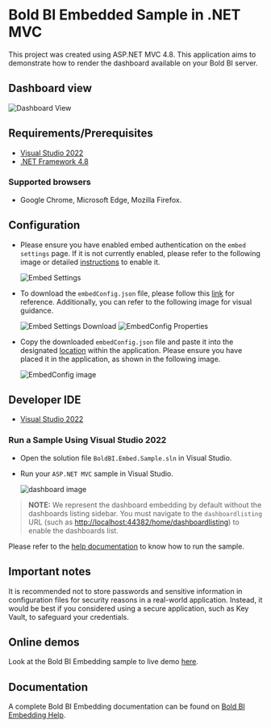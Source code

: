 # Bold BI Embedded Sample in .NET MVC

This project was created using ASP.NET MVC 4.8. This application aims to demonstrate how to render the dashboard available on your Bold BI server.

## Dashboard view

![Dashboard View](https://github.com/boldbi/aspnet-core-sample/assets/91586758/6c641551-ccd1-4a6d-98a0-613ff6601acf)

## Requirements/Prerequisites

* [Visual Studio 2022](https://visualstudio.microsoft.com/downloads/)
* [.NET Framework 4.8](https://dotnet.microsoft.com/en-us/download/dotnet-framework)

### Supported browsers
  
* Google Chrome, Microsoft Edge, Mozilla Firefox.

## Configuration

* Please ensure you have enabled embed authentication on the `embed settings` page. If it is not currently enabled, please refer to the following image or detailed [instructions](https://help.boldbi.com/site-administration/embed-settings/#get-embed-secret-code) to enable it.

    ![Embed Settings](https://github.com/boldbi/aspnet-core-sample/assets/91586758/b3a81978-9eb4-42b2-92bb-d1e2735ab007)

* To download the `embedConfig.json` file, please follow this [link](https://help.boldbi.com/site-administration/embed-settings/#get-embed-configuration-file) for reference. Additionally, you can refer to the following image for visual guidance.

    ![Embed Settings Download](https://github.com/boldbi/aspnet-core-sample/assets/91586758/d27d4cfc-6a3e-4c34-975e-f5f22dea6172)
    ![EmbedConfig Properties](https://github.com/boldbi/aspnet-core-sample/assets/91586758/d6ce925a-0d4c-45d2-817e-24d6d59e0d63)

* Copy the downloaded `embedConfig.json` file and paste it into the designated [location](https://github.com/boldbi/aspnet-mvc-sample/tree/master/BoldBI.Embed.Sample) within the application. Please ensure you have placed it in the application, as shown in the following image.

   ![EmbedConfig image](https://github.com/boldbi/aspnet-mvc-sample/assets/91586758/44292700-2774-44b3-ae5d-09f15ca646fc)

## Developer IDE

* [Visual Studio 2022](https://visualstudio.microsoft.com/downloads/)

### Run a Sample Using Visual Studio 2022

* Open the solution file `BoldBI.Embed.Sample.sln` in Visual Studio.

* Run your `ASP.NET MVC` sample in Visual Studio.

    ![dashboard image](https://github.com/boldbi/aspnet-core-sample/assets/91586758/6c641551-ccd1-4a6d-98a0-613ff6601acf)

> **NOTE:** We represent the dashboard embedding by default without the dashboards listing sidebar. You must navigate to the `dashboardlisting` URL (such as [http://localhost:44382/home/dashboardlisting](http://localhost:44382/home/dashboardlisting)) to enable the dashboards list.

Please refer to the [help documentation](https://help.boldbi.com/embedding-options/embedding-sdk/samples/asp-net-mvc/#how-to-run-the-sample) to know how to run the sample.

## Important notes

It is recommended not to store passwords and sensitive information in configuration files for security reasons in a real-world application. Instead, it would be best if you considered using a secure application, such as Key Vault, to safeguard your credentials.

## Online demos

Look at the Bold BI Embedding sample to live demo [here](https://samples.boldbi.com/embed).

## Documentation

A complete Bold BI Embedding documentation can be found on [Bold BI Embedding Help](https://help.boldbi.com/embedded-bi/javascript-based/).